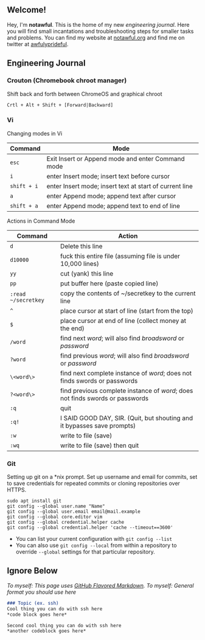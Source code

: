 ## Welcome!

Hey, I'm **notawful**. This is the home of my new *engineering journal*. Here you will find small incantations and troubleshooting steps for smaller tasks and problems. You can find my website at [notawful.org](https://notawful.org) and find me on twitter at [awfulyprideful](https://twitter.com/awfulyprideful).

## Engineering Journal

### Crouton (Chromebook chroot manager)

Shift back and forth between ChromeOS and graphical chroot
```
Crtl + Alt + Shift + [Forward|Backward]
```

### Vi

Changing modes in Vi

Command | Mode
---|---
`esc` | Exit Insert or Append mode and enter Command mode
`i` | enter Insert mode; insert text before cursor
`shift + i` | enter Insert mode; insert text at start of current line
`a` | enter Append mode; append text after cursor
`shift + a` | enter Append mode; append text to end of line

Actions in Command Mode

Command | Action
----|----
``d`` | Delete this line
``d10000`` | fuck this entire file (assuming file is under 10,000 lines)
``yy`` | cut (yank) this line
``pp`` | put buffer here (paste copied line)
``:read ~/secretkey`` | copy the contents of ~/secretkey to the current line
``^`` | place cursor at start of line (start from the top)
``$`` | place cursor at end of line (collect money at the end)
``/word`` | find next *word*; will also find *broadsword* or *password*
``?word`` | find previous *word*; will also find *broadsword* or *password*
``\<word\>`` | find next complete instance of *word*; does not finds swords or passwords
``?<word\>`` | find previous complete instance of *word*; does not finds swords or passwords
``:q`` | quit
``:q!`` | I SAID GOOD DAY, SIR. (Quit, but shouting and it bypasses save prompts)
``:w`` | write to file (save)
``:wq`` | write to file (save) then quit

### Git

Setting up git on a \*nix prompt. Set up username and email for commits, set to save credentials for repeated commits or cloning repositories over HTTPS.
```
sudo apt install git
git config --global user.name "Name"
git config --global user.email email@mail.example
git config --global core.editor vim
git config --global credential.helper cache
git config --global credential.helper 'cache --timeout==3600'
```
* You can list your current configuration with `git config --list`
* You can also use `git config --local` from within a repository to override `--global` settings for that particular repository.

## Ignore Below
*To myself: This page uses [GitHub Flavored Markdown](https://guides.github.com/features/mastering-markdown/).*
*To myself: General format you should use here*
```markdown
### Topic (ex. ssh)
Cool thing you can do with ssh here
*code block goes here*

Second cool thing you can do with ssh here
*another codeblock goes here*
```
